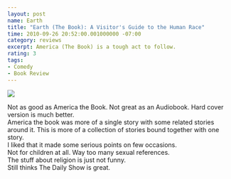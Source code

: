 ```yaml
---
layout: post
name: Earth
title: "Earth (The Book): A Visitor's Guide to the Human Race"
time: 2010-09-26 20:52:00.001000000 -07:00
category: reviews
excerpt: America (The Book) is a tough act to follow.
rating: 3
tags:
- Comedy
- Book Review
---
```

<img class="imageOnRight" src="{{ site.reviewsImagesFolder }}{{ page.name }}/EarthCover.png">

<div class="stars" title="{{ page.rating }} Stars" data-percent="{{ page.rating }}"></div>

Not as good as America the Book. Not great as an Audiobook. Hard cover version is much better.  
America the book was more of a single story with some related stories around it. This is more of a collection of stories bound together with one story.  
I liked that it made some serious points on few occasions.  
Not for children at all. Way too many sexual references.  
The stuff about religion is just not funny.  
Still thinks The Daily Show is great.  